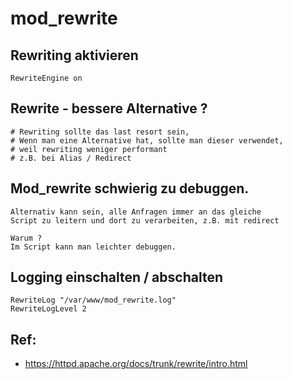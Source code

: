 # mod_rewrite 


## Rewriting aktivieren

```
RewriteEngine on 
```

## Rewrite - bessere Alternative ? 

```
# Rewriting sollte das last resort sein,
# Wenn man eine Alternative hat, sollte man dieser verwendet,
# weil rewriting weniger performant 
# z.B. bei Alias / Redirect 

```

## Mod_rewrite schwierig zu debuggen.

```
Alternativ kann sein, alle Anfragen immer an das gleiche 
Script zu leitern und dort zu verarbeiten, z.B. mit redirect

Warum ?
Im Script kann man leichter debuggen. 

```

## Logging einschalten / abschalten 

```
RewriteLog "/var/www/mod_rewrite.log"
RewriteLogLevel 2
```

## Ref: 

  * https://httpd.apache.org/docs/trunk/rewrite/intro.html
